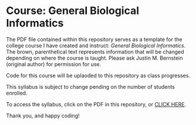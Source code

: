 # Course: General Biological Informatics

The PDF file contained within this repository serves as a template for the college course I have created and instruct: _General Biological Informatics_. The brown, parenthetical text represents information that will be changed depending on where the course is taught. Please ask Justin M. Bernstein (original author) for permission for use.

Code for this course will be uplaoded to this repository as class progresses.

This syllabus is subject to change pending on the number of students enrolled. 

To access the syllabus, click on the PDF in this repository, or [CLICK HERE](https://github.com/jbernst/General_Bio_Informatics/blob/main/General-Biological-Informatics_Syllabus_v2.2025.pdf).

Thank you, and happy coding!
